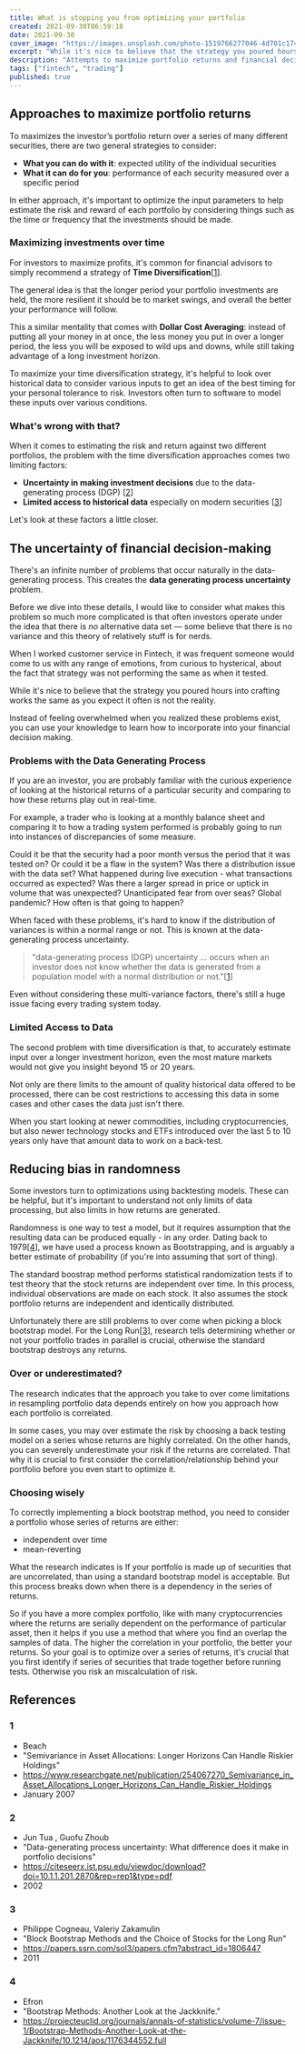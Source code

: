 ```yaml
---
title: What is stopping you from optimizing your portfolio
created: 2021-09-30T06:59:18
date: 2021-09-30
cover_image: "https://images.unsplash.com/photo-1519766277046-4d701c174ab2?ixlib=rb-1.2.1&ixid=MnwxMjA3fDB8MHxwaG90by1wYWdlfHx8fGVufDB8fHx8&auto=format&fit=crop&w=1341&q=80"
excerpt: "While it's nice to believe that the strategy you poured hours into crafting works the same as you expect it often is not the reality. Instead of feeling overwhelmed when you realized these problems exist, you can use your knowledge to learn how to incorporate into your financial decision making."
description: "Attempts to maximize portfolio returns and financial decision making often is blinded by our biases that are impossible to see."
tags: ["fintech", "trading"]
published: true
---
```


## Approaches to maximize portfolio returns

To maximizes the investor’s portfolio return over a series of many different securities, there are two general strategies to consider:

- **What you can do with it**: expected utility of the individual securities
- **What it can do for you**: performance of each security measured over a specific period

In either approach, it's important to optimize the input parameters to help estimate the risk and reward of each portfolio by considering things such as the time or frequency that the investments should be made.

### Maximizing investments over time

For investors to maximize profits, it's common for financial advisors to simply recommend a strategy of **Time Diversification**[[1](#1])].

The general idea is that the longer period your portfolio investments are held, the more resilient it should be to market swings, and overall the better your performance will follow.

This a similar mentality that comes with **Dollar Cost Averaging**: instead of putting all your money in at once, the less money you put in over a longer period, the less you will be exposed to wild ups and downs, while still taking advantage of a long investment horizon.

To maximize your time diversification strategy, it's helpful to look over historical data to consider various inputs to get an idea of the best timing for your personal tolerance to risk. Investors often turn to software to model these inputs over various conditions.

### What's wrong with that?

When it comes to estimating the risk and return against two different portfolios, the problem with the time diversification approaches comes two limiting factors:

- **Uncertainty in making investment decisions** due to the data-generating process (DGP) [[2](#2)]
- **Limited access to historical data** especially on modern securities [[3](#3)]

Let's look at these factors a little closer.

## The uncertainty of financial decision-making

There's an infinite number of problems that occur naturally in the data-generating process. This creates the **data generating process uncertainty** problem.

Before we dive into these details, I would like to consider what makes this problem so much more complicated is that often investors operate under the idea that there is _no_ alternative data set — some believe that there is no variance and this theory of relatively stuff is for nerds.

When I worked customer service in Fintech, it was frequent someone would come to us with any range of emotions, from curious to hysterical, about the fact that strategy was not performing the same as when it tested.

While it's nice to believe that the strategy you poured hours into crafting works the same as you expect it often is not the reality.

Instead of feeling overwhelmed when you realized these problems exist, you can use your knowledge to learn how to incorporate into your financial decision making.

### Problems with the Data Generating Process

If you are an investor, you are probably familiar with the curious experience of looking at the historical returns of a particular security and comparing to how these returns play out in real-time.

For example, a trader who is looking at a monthly balance sheet and comparing it to how a trading system performed is probably going to run into instances of discrepancies of some measure.

Could it be that the security had a poor month versus the period that it was tested on? Or could it be a flaw in the system? Was there a distribution issue with the data set? What happened during live execution - what transactions occurred as expected? Was there a larger spread in price or uptick in volume that was unexpected? Unanticipated fear from over seas? Global pandemic? How often is that going to happen?

When faced with these problems, it's hard to know if the distribution of variances is within a normal range or not. This is known at the data-generating process uncertainty.

> "data-generating process (DGP) uncertainty ... occurs when an investor does not know whether the data is generated from a population model with a normal distribution or not."[[1](#1)]

Even without considering these multi-variance factors, there's still a huge issue facing every trading system today.

### Limited Access to Data

The second problem with time diversification is that, to accurately estimate input over a longer investment horizon, even the most mature markets would not give you insight beyond 15 or 20 years.

Not only are there limits to the amount of quality historical data offered to be processed, there can be cost restrictions to accessing this data in some cases and other cases the data just isn't there.

When you start looking at newer commodities, including cryptocurrencies, but also newer technology stocks and ETFs introduced over the last 5 to 10 years only have that amount data to work on a back-test.

## Reducing bias in randomness

Some investors turn to optimizations using backtesting models. These can be helpful, but it's important to understand not only limits of data processing, but also limits in how returns are generated.

Randomness is one way to test a model, but it requires assumption that the resulting data can be produced equally - in any order. Dating back to 1979[[4](#4)], we have used a process known as Bootstrapping, and is arguably a better estimate of probability (if you're into assuming that sort of thing).

The standard boostrap method performs statistical randomization tests if to test theory that the stock returns are independent over time. In this process, individual observations are made on each stock. It also assumes the stock portfolio returns are independent and identically distributed.

Unfortunately there are still problems to over come when picking a block bootstrap model. For the Long Run[[3](#3)], research tells determining whether or not your portfolio trades in parallel is crucial, otherwise the standard bootstrap destroys any returns.

### Over or underestimated?

The research indicates that the approach you take to over come limitations in resampling portfolio data depends entirely on how you approach how each portfolio is correlated.

In some cases, you may over estimate the risk by choosing a back testing model on a series whose returns are highly correlated. On the other hands, you can severely underestimate your risk if the returns are correlated. That why it is crucial to first consider the correlation/relationship behind your portfolio before you even start to optimize it.

### Choosing wisely

To correctly implementing a block bootstrap method, you need to consider a portfolio whose series of returns are either:

- independent over time
- mean-reverting

What the research indicates is If your portfolio is made up of securities that are uncorrelated, than using a standard bootstrap model is acceptable. But this process breaks down when there is a dependency in the series of returns.

So if you have a more complex portfolio, like with many cryptocurrencies where the returns are serially dependent on the performance of particular asset, then it helps if you use a method that where you find an overlap the samples of data. The higher the correlation in your portfolio, the better your returns. So your goal is to optimize over a series of returns, it's crucial that you first identify if series of securities that trade together before running tests. Otherwise you risk an miscalculation of risk.

## References

### 1

- Beach
- "Semivariance in Asset Allocations: Longer Horizons Can Handle Riskier Holdings"
- <https://www.researchgate.net/publication/254067270_Semivariance_in_Asset_Allocations_Longer_Horizons_Can_Handle_Riskier_Holdings>
- January 2007

### 2

- Jun Tua , Guofu Zhoub
- "Data-generating process uncertainty: What difference does it make in portfolio decisions"
- <https://citeseerx.ist.psu.edu/viewdoc/download?doi=10.1.1.201.2870&rep=rep1&type=pdf>
- 2002

### 3

- Philippe Cogneau, Valeriy Zakamulin
- "Block Bootstrap Methods and the Choice of Stocks for the Long Run"
- <https://papers.ssrn.com/sol3/papers.cfm?abstract_id=1806447>
- 2011

### 4

- Efron
- "Bootstrap Methods: Another Look at the Jackknife."
- <https://projecteuclid.org/journals/annals-of-statistics/volume-7/issue-1/Bootstrap-Methods-Another-Look-at-the-Jackknife/10.1214/aos/1176344552.full>
